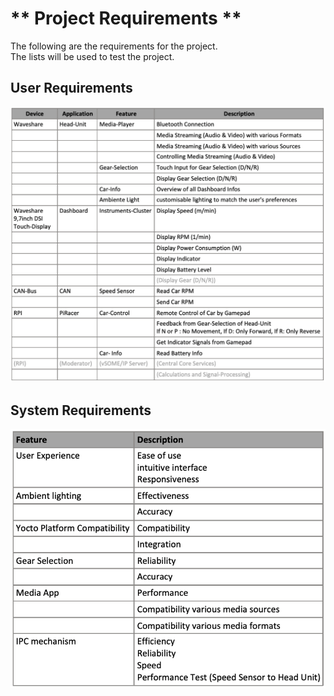 # ** Project Requirements **

The following are the requirements for the project. <br>
The lists will be used to test the project. <br>

## User Requirements
![image](images/user_requirements.png)

## System Requirements
![image](images/system_requirements.png)
